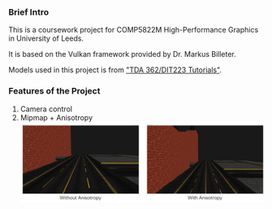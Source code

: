 ### Brief Intro 

This is a coursework project for COMP5822M High-Performance Graphics in University of Leeds.

It is based on the Vulkan framework provided by Dr. Markus Billeter.

Models used in this project is from ["TDA 362/DIT223 Tutorials"](http://www.cse.chalmers.se/edu/course/TDA362/tutorials/index.html).

### Features of the Project 

1. Camera control
2. Mipmap + Anisotropy
![with_anisotropy](./PNGs/CompareAnisotropy.png)
